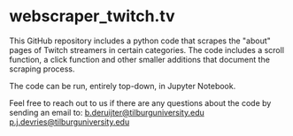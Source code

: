 # webscraper_twitch.tv
This GitHub repository includes a python code that scrapes the "about" pages of Twitch streamers in certain categories. The code includes a scroll function, a click function and other smaller additions that document the scraping process.

The code can be run, entirely top-down, in Jupyter Notebook. 

Feel free to reach out to us if there are any questions about the code by sending an email to:
b.deruijter@tilburguniversity.edu
p.j.devries@tilburguniversity.edu
